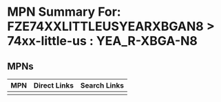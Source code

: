 



# MPN Summary For: FZE74XXLITTLEUSYEARXBGAN8 > 74xx-little-us : YEA_R-XBGA-N8

## MPNs
  

|MPN|Direct Links|Search Links|
| :--- | :--- | :--- |
||||
